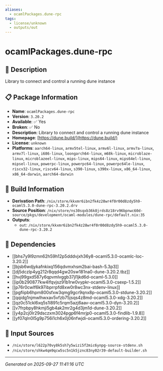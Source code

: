 ```yaml
---
aliases:
  - ocamlPackages.dune-rpc
tags:
  - license/unknown
  - outputs/out
---
```


# ocamlPackages.dune-rpc

## 📝 Description

Library to connect and control a running dune instance

## 📋 Package Information

- **Name**: `ocamlPackages.dune-rpc`
- **Version**: `3.20.2`
- **Available**: ✅ Yes
- **Broken**: ✅ No
- **Description**: Library to connect and control a running dune instance
- **Homepage**: [https://dune.build/](https://dune.build/)
- **License**: `unknown`
- **Platforms**: `aarch64-linux`, `armv5tel-linux`, `armv6l-linux`, `armv7a-linux`, `armv7l-linux`, `i686-linux`, `loongarch64-linux`, `m68k-linux`, `microblaze-linux`, `microblazeel-linux`, `mips-linux`, `mips64-linux`, `mips64el-linux`, `mipsel-linux`, `powerpc-linux`, `powerpc64-linux`, `powerpc64le-linux`, `riscv32-linux`, `riscv64-linux`, `s390-linux`, `s390x-linux`, `x86_64-linux`, `x86_64-darwin`, `aarch64-darwin`

## 🔧 Build Information

- **Derivation Path**: `/nix/store/kkxmr6ibn2fk4z28wr4f0r00d8zdy5h9-ocaml5.3.0-dune-rpc-3.20.2.drv`
- **Source Position**: `/nix/store/ns30sqxb36k8jrds8z18rv96bpnwc60d-source/pkgs/development/ocaml-modules/dune-rpc/default.nix:35`
- **Outputs**:
  - `out`:  `/nix/store/kkxmr6ibn2fk4z28wr4f0r00d8zdy5h9-ocaml5.3.0-dune-rpc-3.20.2`

## 🔗 Dependencies

- [[bhs7y9l9zmn62h59h12p5dddvjxh36y8-ocaml5.3.0-ocamlc-loc-3.20.2]]
- [[bjsb6wdjykafnkixq156qdvmxhsm2bai-bash-5.3p3]]
- [[dj5dczlp4yg212r8qqd4gw20sw181na0-dune-3.20.2.tbz]]
- [[hvj99gxd587y6qpvmlvggb37jl1jkd6d-ocaml-5.3.0]]
- [[ip0b290877kw4lfqvjsz91b1rw0vypkr-ocaml5.3.0-csexp-1.5.2]]
- [[p76r0cwlf6k97ibprrpfd8xw0r8wc3nx-stdenv-linux]]
- [[pgfiipb6hpm800sfxw3qmg9gcr9qnx8p-ocaml5.3.0-stdune-3.20.2]]
- [[qqidg1njmwlhwxav5vfzb75jsqs4z8md-ocaml5.3.0-xdg-3.20.2]]
- [[qz0c51ckl6xq5s1l891c5rqm5azj6aav-ocaml5.3.0-dyn-3.20.2]]
- [[v7frpbpy8hkmji5gb4ak2mr2g4d3jm1d-dune-3.20.2]]
- [[y4p2cj0lr29dsczxm3024pgp6f4mrjp0-ocaml5.3.0-findlib-1.9.8]]
- [[yf07qln0l5g9p756i1ch6x0j06nfwjdi-ocaml5.3.0-ordering-3.20.2]]

## 📁 Input Sources

- `/nix/store/l622p70vy8k5sh7y5wizi5f2mic6ynpg-source-stdenv.sh`
- `/nix/store/shkw4qm9qcw5sc5n1k5jznc83ny02r39-default-builder.sh`

---
*Generated on 2025-09-27 11:41:16 UTC*
